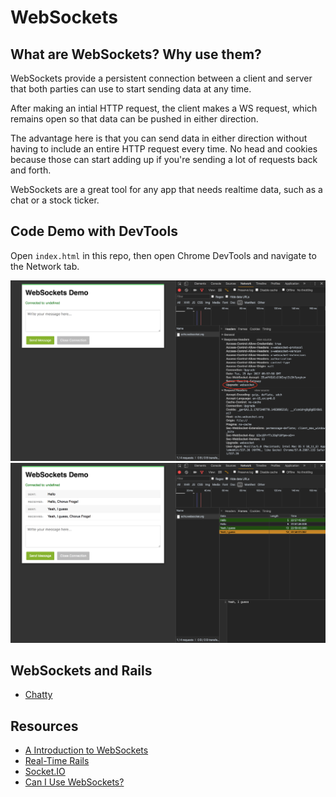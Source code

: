 # WebSockets

## What are WebSockets? Why use them?

WebSockets provide a persistent connection between a client and server that both parties can use to start sending data at any time.

After making an intial HTTP request, the client makes a WS request, which remains open so that data can be pushed in either direction.

The advantage here is that you can send data in either direction without having to include an entire HTTP request every time. No head and cookies because those can start adding up if you're sending a lot of requests back and forth. 

WebSockets are a great tool for any app that needs realtime data, such as a chat or a stock ticker.

## Code Demo with DevTools

Open `index.html` in this repo, then open Chrome DevTools and navigate to the Network tab. 

![screenshot of demo with devtools](https://github.com/njarin/websockets/blob/master/ws_screenshot1.png)
![screenshot of demo with devtools](https://github.com/njarin/websockets/blob/master/ws_screenshot2.png)

## WebSockets and Rails

* [Chatty](https://action-cable-example.herokuapp.com/)

## Resources
* [A Introduction to WebSockets](http://blog.teamtreehouse.com/an-introduction-to-websockets)
* [Real-Time Rails](https://blog.heroku.com/real_time_rails_implementing_websockets_in_rails_5_with_action_cable)
* [Socket.IO](https://github.com/socketio/socket.io)
* [Can I Use WebSockets?](http://caniuse.com/#feat=websockets)
